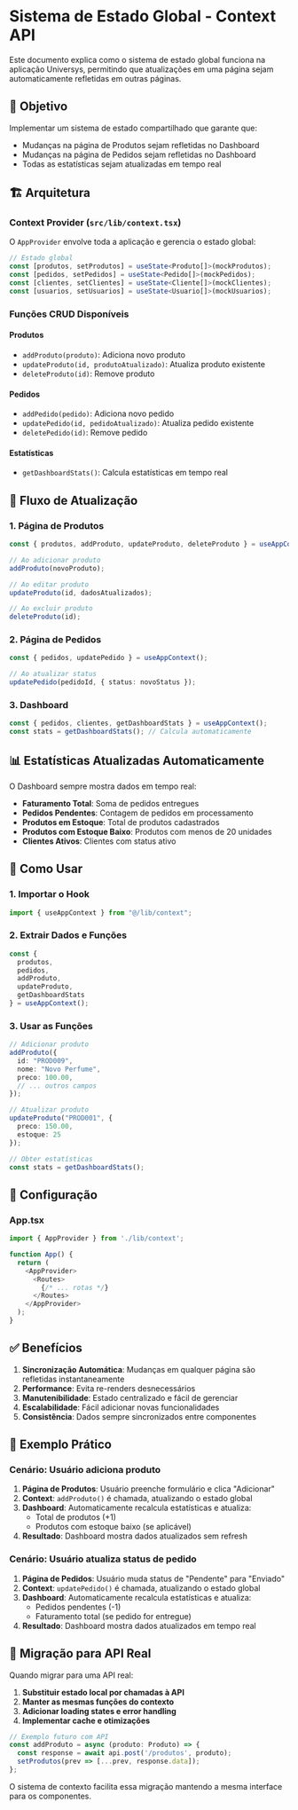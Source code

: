 # Sistema de Estado Global - Context API

Este documento explica como o sistema de estado global funciona na aplicação Universys, permitindo que atualizações em uma página sejam automaticamente refletidas em outras páginas.

## 🎯 Objetivo

Implementar um sistema de estado compartilhado que garante que:
- Mudanças na página de Produtos sejam refletidas no Dashboard
- Mudanças na página de Pedidos sejam refletidas no Dashboard
- Todas as estatísticas sejam atualizadas em tempo real

## 🏗️ Arquitetura

### Context Provider (`src/lib/context.tsx`)

O `AppProvider` envolve toda a aplicação e gerencia o estado global:

```typescript
// Estado global
const [produtos, setProdutos] = useState<Produto[]>(mockProdutos);
const [pedidos, setPedidos] = useState<Pedido[]>(mockPedidos);
const [clientes, setClientes] = useState<Cliente[]>(mockClientes);
const [usuarios, setUsuarios] = useState<Usuario[]>(mockUsuarios);
```

### Funções CRUD Disponíveis

#### Produtos
- `addProduto(produto)`: Adiciona novo produto
- `updateProduto(id, produtoAtualizado)`: Atualiza produto existente
- `deleteProduto(id)`: Remove produto

#### Pedidos
- `addPedido(pedido)`: Adiciona novo pedido
- `updatePedido(id, pedidoAtualizado)`: Atualiza pedido existente
- `deletePedido(id)`: Remove pedido

#### Estatísticas
- `getDashboardStats()`: Calcula estatísticas em tempo real

## 🔄 Fluxo de Atualização

### 1. Página de Produtos
```typescript
const { produtos, addProduto, updateProduto, deleteProduto } = useAppContext();

// Ao adicionar produto
addProduto(novoProduto);

// Ao editar produto
updateProduto(id, dadosAtualizados);

// Ao excluir produto
deleteProduto(id);
```

### 2. Página de Pedidos
```typescript
const { pedidos, updatePedido } = useAppContext();

// Ao atualizar status
updatePedido(pedidoId, { status: novoStatus });
```

### 3. Dashboard
```typescript
const { pedidos, clientes, getDashboardStats } = useAppContext();
const stats = getDashboardStats(); // Calcula automaticamente
```

## 📊 Estatísticas Atualizadas Automaticamente

O Dashboard sempre mostra dados em tempo real:

- **Faturamento Total**: Soma de pedidos entregues
- **Pedidos Pendentes**: Contagem de pedidos em processamento
- **Produtos em Estoque**: Total de produtos cadastrados
- **Produtos com Estoque Baixo**: Produtos com menos de 20 unidades
- **Clientes Ativos**: Clientes com status ativo

## 🎨 Como Usar

### 1. Importar o Hook
```typescript
import { useAppContext } from "@/lib/context";
```

### 2. Extrair Dados e Funções
```typescript
const { 
  produtos, 
  pedidos, 
  addProduto, 
  updateProduto, 
  getDashboardStats 
} = useAppContext();
```

### 3. Usar as Funções
```typescript
// Adicionar produto
addProduto({
  id: "PROD009",
  nome: "Novo Perfume",
  preco: 100.00,
  // ... outros campos
});

// Atualizar produto
updateProduto("PROD001", {
  preco: 150.00,
  estoque: 25
});

// Obter estatísticas
const stats = getDashboardStats();
```

## 🔧 Configuração

### App.tsx
```typescript
import { AppProvider } from './lib/context';

function App() {
  return (
    <AppProvider>
      <Routes>
        {/* ... rotas */}
      </Routes>
    </AppProvider>
  );
}
```

## ✅ Benefícios

1. **Sincronização Automática**: Mudanças em qualquer página são refletidas instantaneamente
2. **Performance**: Evita re-renders desnecessários
3. **Manutenibilidade**: Estado centralizado e fácil de gerenciar
4. **Escalabilidade**: Fácil adicionar novas funcionalidades
5. **Consistência**: Dados sempre sincronizados entre componentes

## 🚀 Exemplo Prático

### Cenário: Usuário adiciona produto

1. **Página de Produtos**: Usuário preenche formulário e clica "Adicionar"
2. **Context**: `addProduto()` é chamada, atualizando o estado global
3. **Dashboard**: Automaticamente recalcula estatísticas e atualiza:
   - Total de produtos (+1)
   - Produtos com estoque baixo (se aplicável)
4. **Resultado**: Dashboard mostra dados atualizados sem refresh

### Cenário: Usuário atualiza status de pedido

1. **Página de Pedidos**: Usuário muda status de "Pendente" para "Enviado"
2. **Context**: `updatePedido()` é chamada, atualizando o estado global
3. **Dashboard**: Automaticamente recalcula estatísticas e atualiza:
   - Pedidos pendentes (-1)
   - Faturamento total (se pedido for entregue)
4. **Resultado**: Dashboard mostra dados atualizados em tempo real

## 🔮 Migração para API Real

Quando migrar para uma API real:

1. **Substituir estado local por chamadas à API**
2. **Manter as mesmas funções do contexto**
3. **Adicionar loading states e error handling**
4. **Implementar cache e otimizações**

```typescript
// Exemplo futuro com API
const addProduto = async (produto: Produto) => {
  const response = await api.post('/produtos', produto);
  setProdutos(prev => [...prev, response.data]);
};
```

O sistema de contexto facilita essa migração mantendo a mesma interface para os componentes. 